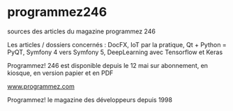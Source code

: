 # programmez246
sources des articles du magazine programmez 246

Les articles / dossiers concernés : DocFX, IoT par la pratique, Qt + Python = PyQT, Symfony 4 vers Symfony 5, DeepLearning avec Tensorflow et Keras

Programmez! 246 est disponible depuis le 12 mai sur abonnement, en kiosque, en version papier et en PDF

www.programmez.com

Programmez! le magazine des développeurs depuis 1998

